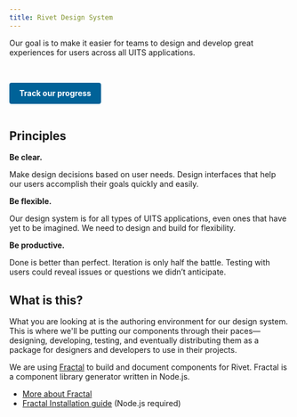 ```yaml
---
title: Rivet Design System
---
```

Our goal is to make it easier for teams to design and develop great experiences for users across all UITS applications.

<a href="https://uxo.iu.edu/status/" class="create-button">Track our progress</a>

## Principles

**Be clear.**

Make design decisions based on user needs. Design interfaces that help our users accomplish their goals quickly and easily.

**Be flexible.**

Our design system is for all types of UITS applications, even ones that have yet to be imagined. We need to design and build for flexibility.

**Be productive.**

Done is better than perfect. Iteration is only half the battle. Testing with users could reveal issues or questions we didn’t anticipate.

## What is this?

What you are looking at is the authoring environment for our design system. This is where we'll be putting our components through their paces—designing, developing, testing, and eventually distributing them as a package for designers and developers to use in their projects.

We are using [Fractal](http://fractal.build/) to build and document components for Rivet. Fractal is a component library generator written in Node.js.

- [More about Fractal](http://fractal.build/guide)
- [Fractal Installation guide](http://fractal.build/guide/installation) (Node.js required)


<style scoped>

	.create-button {
		background-color: #006298;
		border-style: solid;
		border: 2px solid #006298;
		border-radius: 4px;
		color: #fff;
		cursor: pointer;
		display: inline-block;
		font-weight: bold;
		line-height: 1;
		text-decoration: none;
		padding: .625rem 1rem;
		text-decoration: none;
		vertical-align: middle;
		margin-top: 2rem;
		margin-bottom: 1rem;
	}

	.create-button:hover {
		color: #ffffff;
		background-color: #00456a;
	}

</style>
